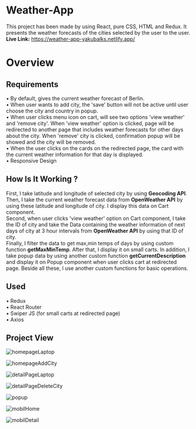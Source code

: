 # Weather-App
This project has been made by using React, pure CSS, HTML and Redux. It presents the weather forecasts of the cities selected by the user to the user.  </br>
<b>Live Link:</b> https://weather-app-yakubalks.netlify.app/
# Overview
##  Requirements
• By default, gives the current weather forecast of Berlin. </br>
• When user wants to add city, the 'save' button will not be active until user choose the city and country in popup. </br>
• When user clicks menu icon on cart, will see two options 'view weather' and 'remove city'. When 'view  weather' option is clicked, page will be redirected to another page that includes weather forecasts for other days about the city. When 'remove' city is  clicked, confirmation popup will be showed and the city will be removed.  </br>
• When the user clicks on the cards on the redirected page, the card with the current weather information for that day is displayed. </br>
• Responsive Design </br>
## How Is It Working ? 
First, I take latitude and longitude of selected city by using <b>Geocoding API</b>. Then, I take the current weather forecast data from <b>OpenWeather API</b> by using these latitude and longitude of city. I display this data on Cart component. </br>
Second, when user clicks 'view weather' option on Cart component, I take the ID of city and take the Data containing the weather information of next days of city at 3 hour intervals from <b>OpenWeather API</b> by using that ID of city. </br>
Finally, I filter the data to get max,min temps of days by using custom function <b>getMaxMinTemp</b>. After that, I display it on small carts. In addition, I take popup data by using another custom function <b>getCurrentDescription</b> and display it on Popup component when user clicks cart at redirected page. Beside all these, I use another custom functions for basic operations. </br>

##  Used
• Redux </br>
• React Router  </br>
• Swiper JS (for small carts at redirected page) </br>
• Axios </br>

## Project View

![homepageLaptop](https://user-images.githubusercontent.com/97192201/190512023-3da8884a-0a64-4e24-a693-28cc78f094f5.jpg)

![homepageAddCity](https://user-images.githubusercontent.com/97192201/190512213-0daa3207-2578-439e-bcca-b20e86b655a2.jpg)

![detailPageLaptop](https://user-images.githubusercontent.com/97192201/190512157-b95d432d-bd7c-48d5-8648-7aaf6bf015ac.jpg)

![detailPageDeleteCity](https://user-images.githubusercontent.com/97192201/190512267-892d21dc-3ec8-4715-a3f2-25f985245e33.jpg)

![popup](https://user-images.githubusercontent.com/97192201/190512336-3cface7c-872e-4afb-9203-f5bc03d8c6ce.jpg)

![mobilHome](https://user-images.githubusercontent.com/97192201/190512352-90f03045-963d-491e-90d4-50f5b252ae50.jpg)

![mobilDetail](https://user-images.githubusercontent.com/97192201/190512374-7c737768-9a0e-4b84-8c99-ecfd9c487412.jpg)


